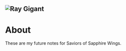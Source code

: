 ![Ray Gigant](https://static.wikia.nocookie.net/experience-inc/images/3/37/Saviors_of_Sapphire_Wings_%28Logo%29.png/revision/latest/scale-to-width-down/640?cb=20231129153901)
---
# About
These are my future notes for Saviors of Sapphire Wings.